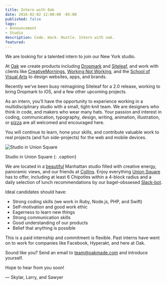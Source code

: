 ```yaml
---
title: Intern with Oak
date: 2016-02-02 12:00:00 -05:00
published: false
tags:
- Announcement
- Studio
description: Code. Hack. Hustle. Intern with oak.
featured: 
---
```


We are looking for a talented intern to join our New York studio.

At [Oak](http://oak.is) we create products including [Dropmark](http://www.dropmark.com) and [Siteleaf](http://www.siteleaf.com), and work with clients like [CreativeMornings](/helping/creativemornings), [Working Not Working](/helping/working-not-working), and the [School of Visual Arts](/helping/sva) to design websites, apps, and brands.

Recently we've been busy reimagining Siteleaf for a 2.0 release, working to bring Dropmark to iOS, and a few other upcoming projects. 

As an intern, you’ll have the opportunity to experience working in a multidisciplinary studio with a small, tight-knit team. We are designers who think in code, and makers who wear many hats. Your passion and interest in coding, communication, typography, design, writing, animation, illustration, or [pizza](/helping/pizza-compass) are all welcomed and encouraged here. 

You will continue to learn, hone your skills, and contribute valuable work to real projects (and fun side-projects) for the web and mobile devices.


![Studio in Union Square](/uploads/office2.jpg)

Studio in Union Square
{: .caption}

We are located in a [beautiful](http://www.fastcompany.com/3043545/most-creative-people/here-is-an-open-office-any-employee-would-love) Manhattan studio filled with creative energy, panoramic views, and our friends at [Collins](http://www.wearecollins.com). Enjoy everything [Union Square](http://en.wikipedia.org/wiki/Union_Square,_Manhattan) has to offer, including at least 6 Chipotles within a 4-block radius and a daily selection of lunch recommendations by our bagel-obssesed [Slack-bot](http://drp.mk/i/S2T2hHwnqN).

Ideal candidates should have:

- Strong coding skills (we work in Ruby, Node.js, PHP, and Swift)
- Self-motivation and good work ethic
- Eagerness to learn new things
- Strong communication skills
- Good understanding of our products
- Belief that anything is possible

This is a paid internship and commitment is flexible. Past interns have went on to work for companies like Facebook, Hyperakt, and here at Oak.

Sound like you? Send an email to [team@oakmade.com](mailto:team@oakmade.com) and introduce yourself. 

Hope to hear from you soon!

— Skylar, Larry, and Sawyer
